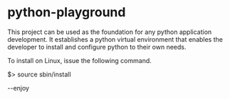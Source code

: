 python-playground
===  

This project can be used as the foundation for any python application development.
It establishes a python virtual environment that enables the developer to install
and configure python to their own needs.

To install on Linux, issue the following command.

$> source sbin/install

--enjoy
